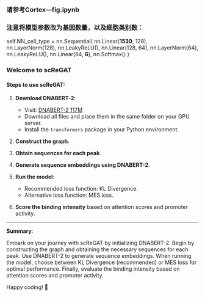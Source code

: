 ### 请参考Cortex—fig.ipynb
### 注意将模型参数改为基因数量，以及细胞类别数：
   self.NN_cell_type = nn.Sequential(
            nn.Linear(<b>1530</b>, 128),
            nn.LayerNorm(128),
            nn.LeakyReLU(),
            nn.Linear(128, 64),
            nn.LayerNorm(64),
            nn.LeakyReLU(),
            nn.Linear(64, <b>6</b>),
            nn.Softmax()
        )

### Welcome to scReGAT

#### Steps to use scReGAT:

1. **Download DNABERT-2**:
   - Visit: [DNABERT-2 117M](https://huggingface.co/zhihan1996/DNABERT-2-117M/tree/main)
   - Download all files and place them in the same folder on your GPU server.
   - Install the `transformers` package in your Python environment.

2. **Construct the graph**.

3. **Obtain sequences for each peak**.

4. **Generate sequence embeddings using DNABERT-2**.

5. **Run the model**:
   - Recommended loss function: KL Divergence.
   - Alternative loss function: MES loss.

6. **Score the binding intensity** based on attention scores and promoter activity.

---

**Summary**:

Embark on your journey with scReGAT by initializing DNABERT-2. Begin by constructing the graph and obtaining the necessary sequences for each peak. Use DNABERT-2 to generate sequence embeddings. When running the model, choose between KL Divergence (recommended) or MES loss for optimal performance. Finally, evaluate the binding intensity based on attention scores and promoter activity.

Happy coding! 🚀
